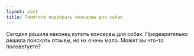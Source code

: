 ```yaml
---
layout: post 
title: Помогите подобрать консервы для собак 
--- 
```

Сегодня решила наконец купить консервы для собак. Предварительно решила поискать отзывы, но их очень мало. Может вы что-то посоветуете?